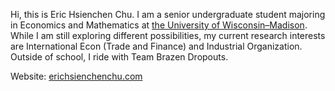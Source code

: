 Hi, this is Eric Hsienchen Chu. I am a senior undergraduate student majoring in Economics and Mathematics at [the University of Wisconsin–Madison](https://www.wisc.edu/). While I am still exploring different possibilities, my current research interests are International Econ (Trade and Finance) and Industrial Organization. Outside of school, I ride with Team Brazen Dropouts.

Website: [erichsienchenchu.com](https://www.erichsienchenchu.com/home)
